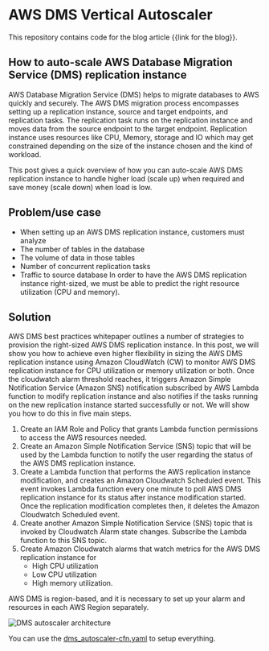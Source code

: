 # AWS DMS Vertical Autoscaler

This repository contains code for the blog article {{link for the blog}}.

## How to auto-scale AWS Database Migration Service (DMS) replication instance 

AWS Database Migration Service (DMS) helps to migrate databases to AWS quickly and securely. The AWS DMS migration process encompasses setting up a replication instance, source and target endpoints, and replication tasks. The replication task runs on the replication instance and moves data from the source endpoint to the target endpoint. 
Replication instance uses resources like CPU, Memory, storage and IO which may get constrained depending on the size of the instance chosen and the kind of workload. 

This post gives a quick overview of how you can auto-scale AWS DMS replication instance to handle higher load (scale up) when required and save money (scale down) when load is low.

## Problem/use case
- When setting up an AWS DMS replication instance, customers must analyze 
- The number of tables in the database
- The volume of data in those tables 
- Number of concurrent replication tasks
- Traffic to source database
In order to have the AWS DMS replication instance right-sized, we must be able to predict the right resource utilization (CPU and memory).

## Solution

AWS DMS best practices whitepaper outlines a number of strategies to provision the right-sized AWS DMS replication instance. In this post, we will show you how to achieve even higher flexibility in sizing the AWS DMS replication instance using Amazon CloudWatch (CW) to monitor AWS DMS replication instance for CPU utilization or memory utilization or both. Once the cloudwatch alarm threshold reaches, it triggers Amazon Simple Notification Service (Amazon SNS) notification subscribed by AWS Lambda function to modify replication instance and also notifies if the tasks running on the new replication instance started successfully or not.
We will show you how to do this in five main steps.
1.	Create an IAM Role and Policy that grants Lambda function permissions to access the AWS resources needed.
2.	Create an Amazon Simple Notification Service (SNS) topic that will be used by the Lambda function to notify the user regarding the status of the AWS DMS replication instance. 
3.	Create a Lambda function that performs the AWS replication instance modification, and creates an Amazon Cloudwatch Scheduled event. This event invokes Lambda function every one minute to poll AWS DMS replication instance for its status after instance modification started. Once the replication modification completes then, it deletes the Amazon Cloudwatch Scheduled event.
4.	Create another Amazon Simple Notification Service (SNS) topic that is invoked by Cloudwatch Alarm state changes. Subscribe the Lambda function to this SNS topic.
 5.	Create Amazon Cloudwatch alarms that watch metrics for the AWS DMS replication instance for 
    - High CPU utilization
    - Low CPU utilization
    - High memory utilization.


AWS DMS is region-based, and it is necessary to set up your alarm and resources in each AWS Region separately.


![DMS autoscaler architecture](https://i.imgur.com/xs5dLSX.png)

You can use the [dms_autoscaler-cfn.yaml](dms_autoscaler-cfn.yaml) to setup everything.